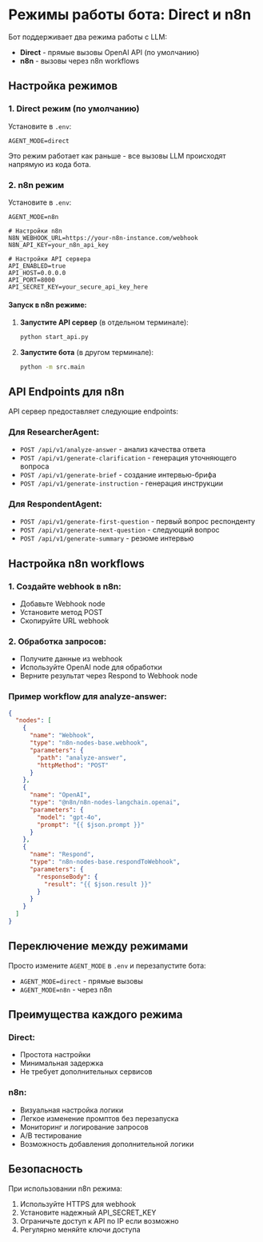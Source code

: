 # Режимы работы бота: Direct и n8n

Бот поддерживает два режима работы с LLM:
- **Direct** - прямые вызовы OpenAI API (по умолчанию)
- **n8n** - вызовы через n8n workflows

## Настройка режимов

### 1. Direct режим (по умолчанию)

Установите в `.env`:
```env
AGENT_MODE=direct
```

Это режим работает как раньше - все вызовы LLM происходят напрямую из кода бота.

### 2. n8n режим

Установите в `.env`:
```env
AGENT_MODE=n8n

# Настройки n8n
N8N_WEBHOOK_URL=https://your-n8n-instance.com/webhook
N8N_API_KEY=your_n8n_api_key

# Настройки API сервера
API_ENABLED=true
API_HOST=0.0.0.0
API_PORT=8000
API_SECRET_KEY=your_secure_api_key_here
```

#### Запуск в n8n режиме:

1. **Запустите API сервер** (в отдельном терминале):
   ```bash
   python start_api.py
   ```

2. **Запустите бота** (в другом терминале):
   ```bash
   python -m src.main
   ```

## API Endpoints для n8n

API сервер предоставляет следующие endpoints:

### Для ResearcherAgent:
- `POST /api/v1/analyze-answer` - анализ качества ответа
- `POST /api/v1/generate-clarification` - генерация уточняющего вопроса
- `POST /api/v1/generate-brief` - создание интервью-брифа
- `POST /api/v1/generate-instruction` - генерация инструкции

### Для RespondentAgent:
- `POST /api/v1/generate-first-question` - первый вопрос респонденту
- `POST /api/v1/generate-next-question` - следующий вопрос
- `POST /api/v1/generate-summary` - резюме интервью

## Настройка n8n workflows

### 1. Создайте webhook в n8n:
- Добавьте Webhook node
- Установите метод POST
- Скопируйте URL webhook

### 2. Обработка запросов:
- Получите данные из webhook
- Используйте OpenAI node для обработки
- Верните результат через Respond to Webhook node

### Пример workflow для analyze-answer:

```json
{
  "nodes": [
    {
      "name": "Webhook",
      "type": "n8n-nodes-base.webhook",
      "parameters": {
        "path": "analyze-answer",
        "httpMethod": "POST"
      }
    },
    {
      "name": "OpenAI",
      "type": "@n8n/n8n-nodes-langchain.openai",
      "parameters": {
        "model": "gpt-4o",
        "prompt": "{{ $json.prompt }}"
      }
    },
    {
      "name": "Respond",
      "type": "n8n-nodes-base.respondToWebhook",
      "parameters": {
        "responseBody": {
          "result": "{{ $json.result }}"
        }
      }
    }
  ]
}
```

## Переключение между режимами

Просто измените `AGENT_MODE` в `.env` и перезапустите бота:
- `AGENT_MODE=direct` - прямые вызовы
- `AGENT_MODE=n8n` - через n8n

## Преимущества каждого режима

### Direct:
- Простота настройки
- Минимальная задержка
- Не требует дополнительных сервисов

### n8n:
- Визуальная настройка логики
- Легкое изменение промптов без перезапуска
- Мониторинг и логирование запросов
- A/B тестирование
- Возможность добавления дополнительной логики

## Безопасность

При использовании n8n режима:
1. Используйте HTTPS для webhook
2. Установите надежный API_SECRET_KEY
3. Ограничьте доступ к API по IP если возможно
4. Регулярно меняйте ключи доступа